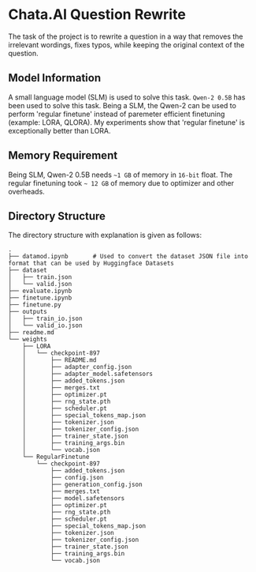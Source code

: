 # Chata.AI Question Rewrite

The task of the project is to rewrite a question in a way that removes the irrelevant wordings, fixes typos, while keeping the original context of the question.


## Model Information
A small language model (SLM) is used to solve this task. `Qwen-2 0.5B` has been used to solve this task. Being a SLM, the Qwen-2 can be used to perform 'regular finetune' instead of paremeter efficient finetuning (example: LORA, QLORA). My experiments show that 'regular finetune' is exceptionally better than LORA.

## Memory Requirement

Being SLM, Qwen-2 0.5B needs `~1 GB` of memory in `16-bit` float. The regular finetuning took `~ 12 GB` of memory due to optimizer and other overheads.

## Directory Structure

The directory structure with explanation is given as follows:

```
.
├── datamod.ipynb       # Used to convert the dataset JSON file into format that can be used by Huggingface Datasets
├── dataset
│   ├── train.json
│   └── valid.json
├── evaluate.ipynb
├── finetune.ipynb
├── finetune.py
├── outputs
│   ├── train_io.json
│   └── valid_io.json
├── readme.md
└── weights
    ├── LORA
    │   └── checkpoint-897
    │       ├── README.md
    │       ├── adapter_config.json
    │       ├── adapter_model.safetensors
    │       ├── added_tokens.json
    │       ├── merges.txt
    │       ├── optimizer.pt
    │       ├── rng_state.pth
    │       ├── scheduler.pt
    │       ├── special_tokens_map.json
    │       ├── tokenizer.json
    │       ├── tokenizer_config.json
    │       ├── trainer_state.json
    │       ├── training_args.bin
    │       └── vocab.json
    └── RegularFinetune
        └── checkpoint-897
            ├── added_tokens.json
            ├── config.json
            ├── generation_config.json
            ├── merges.txt
            ├── model.safetensors
            ├── optimizer.pt
            ├── rng_state.pth
            ├── scheduler.pt
            ├── special_tokens_map.json
            ├── tokenizer.json
            ├── tokenizer_config.json
            ├── trainer_state.json
            ├── training_args.bin
            └── vocab.json
```
